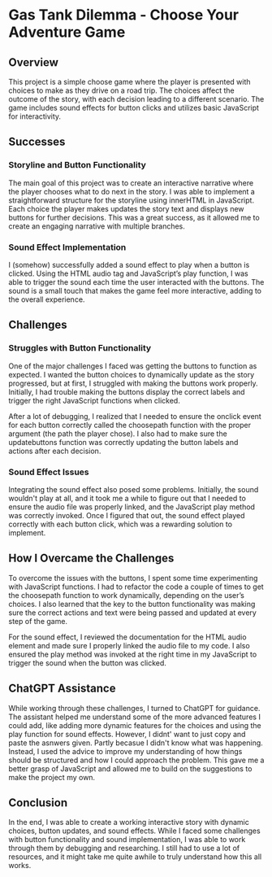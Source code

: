 # Gas Tank Dilemma - Choose Your Adventure Game

## Overview
This project is a simple choose game where the player is presented with choices to make as they drive on a road trip. The choices affect the outcome of the story, with each decision leading to a different scenario. The game includes sound effects for button clicks and utilizes basic JavaScript for interactivity.

## Successes

### Storyline and Button Functionality
The main goal of this project was to create an interactive narrative where the player chooses what to do next in the story. I was able to implement a straightforward structure for the storyline using innerHTML in JavaScript. Each choice the player makes updates the story text and displays new buttons for further decisions. This was a great success, as it allowed me to create an engaging narrative with multiple branches.

### Sound Effect Implementation
I (somehow) successfully added a sound effect to play when a button is clicked. Using the HTML audio tag and JavaScript’s play function, I was able to trigger the sound each time the user interacted with the buttons. The sound is a small touch that makes the game feel more interactive, adding to the overall experience.

## Challenges

### Struggles with Button Functionality
One of the major challenges I faced was getting the buttons to function as expected. I wanted the button choices to dynamically update as the story progressed, but at first, I struggled with making the buttons work properly. Initially, I had trouble making the buttons display the correct labels and trigger the right JavaScript functions when clicked.

After a lot of debugging, I realized that I needed to ensure the onclick event for each button correctly called the choosepath function with the proper argument (the path the player chose). I also had to make sure the updatebuttons function was correctly updating the button labels and actions after each decision.

### Sound Effect Issues
Integrating the sound effect also posed some problems. Initially, the sound wouldn't play at all, and it took me a while to figure out that I needed to ensure the audio file was properly linked, and the JavaScript play method was correctly invoked. Once I figured that out, the sound effect played correctly with each button click, which was a rewarding solution to implement.

## How I Overcame the Challenges

To overcome the issues with the buttons, I spent some time experimenting with JavaScript functions. I had to refactor the code a couple of times to get the choosepath function to work dynamically, depending on the user’s choices. I also learned that the key to the button functionality was making sure the correct actions and text were being passed and updated at every step of the game.

For the sound effect, I reviewed the documentation for the HTML audio element and made sure I properly linked the audio file to my code. I also ensured the play method was invoked at the right time in my JavaScript to trigger the sound when the button was clicked.

## ChatGPT Assistance

While working through these challenges, I turned to ChatGPT for guidance. The assistant helped me understand some of the more advanced features I could add, like adding more dynamic features for the choices and using the play function for sound effects. However, I didnt' want to just copy and paste the asnwers given. Partly becasue I didn't know what was happening. Instead, I used the advice to improve my understanding of how things should be structured and how I could approach the problem. This gave me a better grasp of JavaScript and allowed me to build on the suggestions to make the project my own.

## Conclusion

In the end, I was able to create a working interactive story with dynamic choices, button updates, and sound effects. While I faced some challenges with button functionality and sound implementation, I was able to work through them by debugging and researching. I still had to use a lot of resources, and it might take me quite awhile to truly understand how this all works.

